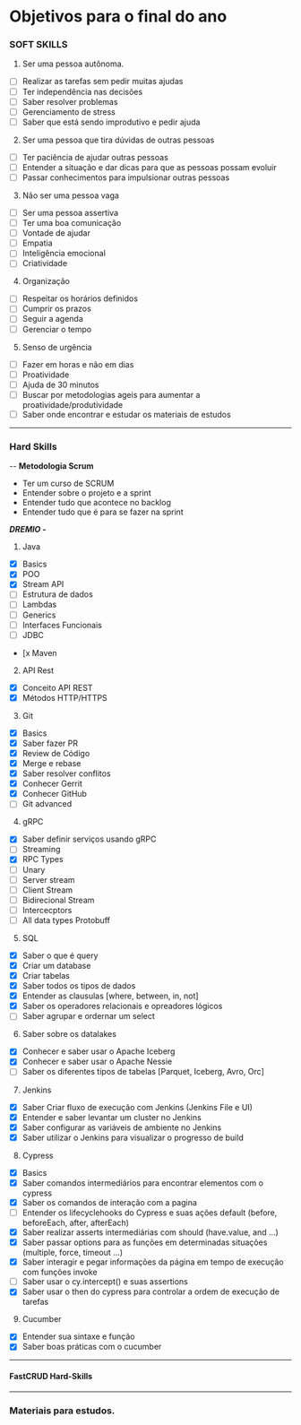 # Objetivos para o final do ano

### SOFT SKILLS

1. Ser uma pessoa autônoma.
- [ ] Realizar as tarefas sem pedir muitas ajudas
- [ ] Ter independência nas decisões
- [ ] Saber resolver problemas
- [ ] Gerenciamento de stress
- [ ] Saber que está sendo improdutivo e pedir ajuda
2. Ser uma pessoa que tira dúvidas de outras pessoas
- [ ] Ter paciência de ajudar outras pessoas
- [ ] Entender a situação e dar dicas para que as pessoas possam evoluir
- [ ] Passar conhecimentos para impulsionar outras pessoas
3. Não ser uma pessoa vaga
- [ ] Ser uma pessoa assertiva
- [ ] Ter uma boa comunicação
- [ ] Vontade de ajudar
- [ ] Empatia
- [ ] Inteligência emocional
- [ ] Criatividade
4. Organização
- [ ] Respeitar os horários definidos
- [ ] Cumprir os prazos
- [ ] Seguir a agenda
- [ ] Gerenciar o tempo
5. Senso de urgência
- [ ] Fazer em horas e não em dias
- [ ] Proatividade
- [ ] Ajuda de 30 minutos
- [ ] Buscar por metodologias ageis para aumentar a proatividade/produtividade
- [ ] Saber onde encontrar e estudar os materiais de estudos

-------------


### Hard Skills <br />

-- **Metodologia Scrum**  
- Ter um curso de SCRUM  
- Entender sobre o projeto e a sprint  
- Entender tudo que acontece no backlog  
- Entender tudo que é para se fazer na sprint  



***DREMIO -***


1. Java
- [x] Basics
- [x] POO
- [x] Stream API
- [ ] Estrutura de dados
- [ ] Lambdas
- [ ] Generics
- [ ] Interfaces Funcionais
- [ ] JDBC
- [x Maven
2. API Rest
- [x] Conceito API REST
- [x] Métodos HTTP/HTTPS
3. Git
- [x] Basics
- [x] Saber fazer PR
- [x] Review de Código
- [x] Merge e rebase
- [x] Saber resolver conflitos
- [x] Conhecer Gerrit
- [x] Conhecer GitHub
- [ ] Git advanced
4. gRPC
- [x] Saber definir serviços usando gRPC
- [ ] Streaming
- [x] RPC Types
- [ ] Unary
- [ ] Server stream
- [ ] Client Stream
- [ ] Bidirecional Stream
- [ ] Intercecptors
- [ ] All data types Protobuff
5. SQL
- [x] Saber o que é query
- [x] Criar um database
- [x] Criar tabelas
- [x] Saber todos os tipos de dados
- [x] Entender as clausulas [where, between, in, not]
- [x] Saber os operadores relacionais e opreadores lógicos
- [ ] Saber agrupar e ordernar um select
6. Saber sobre os datalakes
- [x] Conhecer e saber usar o Apache Iceberg
- [x] Conhecer e saber usar o Apache Nessie
- [ ] Saber os diferentes tipos de tabelas [Parquet, Iceberg, Avro, Orc]
7. Jenkins
- [x] Saber Criar fluxo de execução com Jenkins (Jenkins File e UI)
- [x] Entender e saber levantar um cluster no Jenkins
- [x] Saber configurar as variáveis de ambiente no Jenkins
- [x] Saber utilizar o Jenkins para visualizar o progresso de build
8. Cypress
- [x] Basics
- [x] Saber comandos intermediários para encontrar elementos com o cypress
- [x] Saber os comandos de interação com a pagina
- [ ] Entender os lifecyclehooks do Cypress e suas ações default (before, beforeEach, after, afterEach)
- [x] Saber realizar asserts intermediárias com should (have.value, and ...)
- [x] Saber passar options para as funções em determinadas situações (multiple, force, timeout ...)
- [x] Saber interagir e pegar informações da página em tempo de execução com funções invoke
- [ ] Saber usar o cy.intercept() e suas assertions
- [x] Saber usar o then do cypress para controlar a ordem de execução de tarefas
9. Cucumber
- [x] Entender sua sintaxe e função
- [x] Saber boas práticas com o cucumber

----------------

#### FastCRUD Hard-Skills















----------------

### Materiais para estudos.




